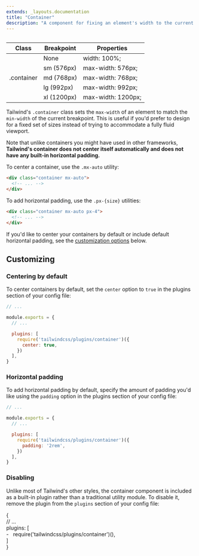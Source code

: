 ```yaml
---
extends: _layouts.documentation
title: "Container"
description: "A component for fixing an element's width to the current breakpoint."
---
```


<h2 style="visibility: hidden; font-size: 0; margin: 0;">Class reference</h2>
<div class="border-t border-b border-grey-light mb-12">
  <table class="w-full text-left table-collapse">
    <colgroup>
      <col class="w-1/4">
      <col class="w-1/4">
      <col class="w-1/2">
    </colgroup>
    <thead>
      <tr>
        <th class="text-sm font-semibold text-grey-darker p-2 bg-gray-100">Class</th>
        <th class="text-sm font-semibold text-grey-darker p-2 bg-gray-100">Breakpoint</th>
        <th class="text-sm font-semibold text-grey-darker p-2 bg-gray-100">Properties</th>
      </tr>
    </thead>
    <tbody class="align-baseline">
      <tr>
        <td class="p-2 border-t border-grey-light font-mono text-xs text-purple-dark" rowspan="5">.container</td>
        <td class="p-2 border-t border-grey-light font-mono text-xs text-grey-dark"><span class="italic">None</span></td>
        <td class="p-2 border-t border-grey-light font-mono text-xs text-blue-dark">width: 100%;</td>
      </tr>
      <tr>
        <td class="p-2 border-t border-grey-light font-mono text-xs text-grey-darker">sm <span class="text-grey-dark italic">(576px)</span></td>
        <td class="p-2 border-t border-grey-light font-mono text-xs text-blue-dark">max-width: 576px;</td>
      </tr>
      <tr>
        <td class="p-2 border-t border-grey-light font-mono text-xs text-grey-darker">md <span class="text-grey-dark italic">(768px)</span></td>
        <td class="p-2 border-t border-grey-light font-mono text-xs text-blue-dark">max-width: 768px;</td>
      </tr>
      <tr>
        <td class="p-2 border-t border-grey-light font-mono text-xs text-grey-darker">lg <span class="text-grey-dark italic">(992px)</span></td>
        <td class="p-2 border-t border-grey-light font-mono text-xs text-blue-dark">max-width: 992px;</td>
      </tr>
      <tr>
        <td class="p-2 border-t border-grey-light font-mono text-xs text-grey-darker">xl <span class="text-grey-dark italic">(1200px)</span></td>
        <td class="p-2 border-t border-grey-light font-mono text-xs text-blue-dark">max-width: 1200px;</td>
      </tr>
    </tbody>
  </table>
</div>

Tailwind's `.container` class sets the `max-width` of an element to match the `min-width` of the current breakpoint. This is useful if you'd prefer to design for a fixed set of sizes instead of trying to accommodate a fully fluid viewport.

Note that unlike containers you might have used in other frameworks, **Tailwind's container does not center itself automatically and does not have any built-in horizontal padding.**

To center a container, use the `.mx-auto` utility:

```html
<div class="container mx-auto">
  <!-- ... -->
</div>
```

To add horizontal padding, use the `.px-{size}` utilities:

```html
<div class="container mx-auto px-4">
  <!-- ... -->
</div>
```

If you'd like to center your containers by default or include default horizontal padding, see the [customization options](#customizing) below.

## Customizing

### Centering by default

To center containers by default, set the `center` option to `true` in the plugins section of your config file:

```js
// ...

module.exports = {
  // ...

  plugins: [
    require('tailwindcss/plugins/container')({
      center: true,
    })
  ],
}
```

### Horizontal padding

To add horizontal padding by default, specify the amount of padding you'd like using the `padding` option in the plugins section of your config file:

```js
// ...

module.exports = {
  // ...

  plugins: [
    require('tailwindcss/plugins/container')({
      padding: '2rem',
    })
  ],
}
```

### Disabling

Unlike most of Tailwind's other styles, the container component is included as a built-in plugin rather than a traditional utility module. To disable it, remove the plugin from the `plugins` section of your config file:

<div class="bg-gray-100 p-4 font-mono text-xs"><div class="whitespace-pre text-grey-dark">{</div> <div class="whitespace-pre text-grey-light">  // ...</div> <div class="whitespace-pre text-grey-dark"><span class="text-purple-dark">  plugins</span>: [</div> <div><div class="text-grey"><span class="text-grey">-</span>&nbsp;&nbsp;&nbsp;require('tailwindcss/plugins/container')(),</div></div> <div class="whitespace-pre text-grey-dark">  ]</div> <div class="whitespace-pre text-grey-dark">}</div></div>
